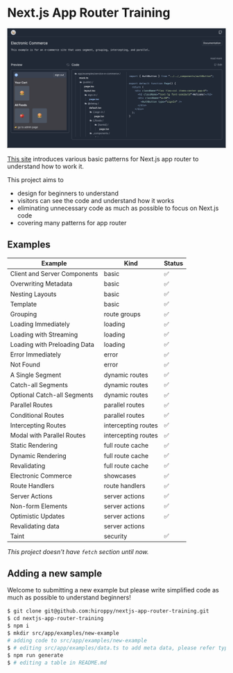 # Next.js App Router Training

![site](./assets/hero.png)

[This site](https://nextjs-app-router-training.vercel.app/) introduces various basic patterns for Next.js app router to understand how to work it.

This project aims to

- design for beginners to understand
- visitors can see the code and understand how it works
- eliminating unnecessary code as much as possible to focus on Next.js code
- covering many patterns for app router

## Examples

| Example                      | Kind                | Status |
| ---------------------------- | ------------------- | ------ |
| Client and Server Components | basic               | ✅     |
| Overwriting Metadata         | basic               | ✅     |
| Nesting Layouts              | basic               | ✅     |
| Template                     | basic               | ✅     |
| Grouping                     | route groups        | ✅     |
| Loading Immediately          | loading             | ✅     |
| Loading with Streaming       | loading             | ✅     |
| Loading with Preloading Data | loading             | ✅     |
| Error Immediately            | error               | ✅     |
| Not Found                    | error               | ✅     |
| A Single Segment             | dynamic routes      | ✅     |
| Catch-all Segments           | dynamic routes      | ✅     |
| Optional Catch-all Segments  | dynamic routes      | ✅     |
| Parallel Routes              | parallel routes     | ✅     |
| Conditional Routes           | parallel routes     | ✅     |
| Intercepting Routes          | intercepting routes | ✅     |
| Modal with Parallel Routes   | intercepting routes | ✅     |
| Static Rendering             | full route cache    | ✅     |
| Dynamic Rendering            | full route cache    | ✅     |
| Revalidating                 | full route cache    | ✅     |
| Electronic Commerce          | showcases           | ✅     |
| Route Handlers               | route handlers      | ✅     |
| Server Actions               | server actions      | ✅     |
| Non-form Elements            | server actions      | ✅     |
| Optimistic Updates           | server actions      | ✅     |
| Revalidating data            | server actions      |        |
| Taint                        | security            | ✅     |

_This project doesn't have `fetch` section until now._

## Adding a new sample

Welcome to submitting a new example but please write simplified code as much as possible to understand beginners!

```sh
$ git clone git@github.com:hiroppy/nextjs-app-router-training.git
$ cd nextjs-app-router-training
$ npm i
$ mkdir src/app/examples/new-example
# adding code to src/app/examples/new-example
$ # editing src/app/examples/data.ts to add meta data, please refer type definitions
$ npm run generate
$ # editing a table in README.md
```
